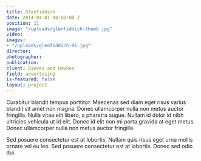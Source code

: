```yaml
---
title: Glenfiddich
date: 2014-04-01 00:00:00 Z
position: 11
image: "/uploads/glenfiddich-thumb.jpg"
video: 
images:
- "/uploads/glenfiddich-01.jpg"
director: 
photographer: 
publication: 
client: Gieves and Hawkes
field: advertising
is-featured: false
layout: project
---
```


Curabitur blandit tempus porttitor. Maecenas sed diam eget risus varius blandit sit amet non magna. Donec ullamcorper nulla non metus auctor fringilla. Nulla vitae elit libero, a pharetra augue. Nullam id dolor id nibh ultricies vehicula ut id elit. Donec id elit non mi porta gravida at eget metus. Donec ullamcorper nulla non metus auctor fringilla.

Sed posuere consectetur est at lobortis. Nullam quis risus eget urna mollis ornare vel eu leo. Sed posuere consectetur est at lobortis. Donec sed odio dui.